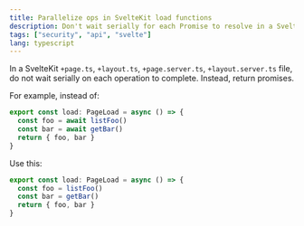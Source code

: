 ```yaml
---
title: Parallelize ops in SvelteKit load functions
description: Don't wait serially for each Promise to resolve in a SvelteKit load()
tags: ["security", "api", "svelte"]
lang: typescript
---
```


In a SvelteKit `+page.ts`, `+layout.ts`, `+page.server.ts`, `+layout.server.ts` file, do not wait serially on each operation to complete. Instead, return promises.

For example, instead of:

```typescript
export const load: PageLoad = async () => {
  const foo = await listFoo()
  const bar = await getBar()
  return { foo, bar }
}
```

Use this:

```typescript
export const load: PageLoad = async () => {
  const foo = listFoo()
  const bar = getBar()
  return { foo, bar }
}
```

